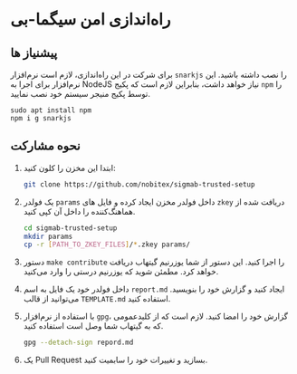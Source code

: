 # راه‌اندازی امن سیگما-بی

## پیشنیاز ها

برای شرکت در این راه‌اندازی، لازم است نرم‌افزار `snarkjs` را نصب داشته باشید. این نرم‌افزار برای اجرا به NodeJS نیاز خواهد داشت، بنابراین لازم است که پکیج `npm` را توسط پکیج منیجر سیستم خود نصب نمایید.

```
sudo apt install npm
npm i g snarkjs
```

## نحوه مشارکت

1. ابتدا این مخزن را کلون کنید:
    ```bash
    git clone https://github.com/nobitex/sigmab-trusted-setup
    ```

2. یک فولدر `params` داخل فولدر مخزن ایجاد کرده و فایل های `zkey` دریافت شده از هماهنگ‌کننده را داخل آن کپی کنید.
    ```bash
    cd sigmab-trusted-setup
    mkdir params
    cp -r [PATH_TO_ZKEY_FILES]/*.zkey params/
    ```

3. دستور `make contribute` را اجرا کنید.
    این دستور از شما یوزرنیم گیتهاب دریافت خواهد کرد. مطمئن شوید که یوزرنیم درستی را وارد می‌کنید.

4. داخل فولدر خود یک فایل به اسم `report.md` ایجاد کنید و گزارش خود را بنویسید. می‌توانید از قالب `TEMPLATE.md` استفاده کنید.

5. با استفاده از نرم‌افزار `gpg`، گزارش خود را امضا کنید. لازم است که از کلیدعمومی که به گیتهاب شما وصل است استفاده کنید.
    ```bash
    gpg --detach-sign repord.md
    ```

6. یک Pull Request بسازید و تغییرات خود را سابمیت کنید.